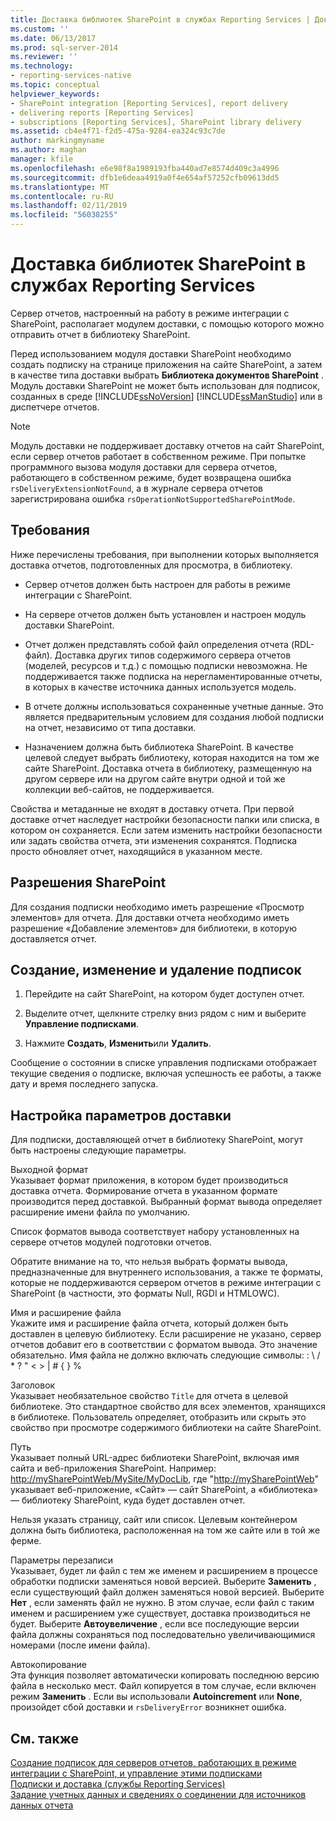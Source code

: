 ```yaml
---
title: Доставка библиотек SharePoint в службах Reporting Services | Документы Майкрософт
ms.custom: ''
ms.date: 06/13/2017
ms.prod: sql-server-2014
ms.reviewer: ''
ms.technology:
- reporting-services-native
ms.topic: conceptual
helpviewer_keywords:
- SharePoint integration [Reporting Services], report delivery
- delivering reports [Reporting Services]
- subscriptions [Reporting Services], SharePoint library delivery
ms.assetid: cb4e4f71-f2d5-475a-9284-ea324c93c7de
author: markingmyname
ms.author: maghan
manager: kfile
ms.openlocfilehash: e6e98f8a1989193fba440ad7e8574d409c3a4996
ms.sourcegitcommit: dfb1e6deaa4919a0f4e654af57252cfb09613dd5
ms.translationtype: MT
ms.contentlocale: ru-RU
ms.lasthandoff: 02/11/2019
ms.locfileid: "56038255"
---
```

# <a name="sharepoint-library-delivery-in-reporting-services"></a>Доставка библиотек SharePoint в службах Reporting Services
  Сервер отчетов, настроенный на работу в режиме интеграции с SharePoint, располагает модулем доставки, с помощью которого можно отправить отчет в библиотеку SharePoint.  
  
 Перед использованием модуля доставки SharePoint необходимо создать подписку на странице приложения на сайте SharePoint, а затем в качестве типа доставки выбрать **Библиотека документов SharePoint** . Модуль доставки SharePoint не может быть использован для подписок, созданных в среде [!INCLUDE[ssNoVersion](../../includes/ssnoversion-md.md)] [!INCLUDE[ssManStudio](../../includes/ssmanstudio-md.md)] или в диспетчере отчетов.  
  
> [!NOTE]  
>  Модуль доставки не поддерживает доставку отчетов на сайт SharePoint, если сервер отчетов работает в собственном режиме. При попытке программного вызова модуля доставки для сервера отчетов, работающего в собственном режиме, будет возвращена ошибка `rsDeliveryExtensionNotFound`, а в журнале сервера отчетов зарегистрирована ошибка `rsOperationNotSupportedSharePointMode`.  
  
## <a name="requirements"></a>Требования  
 Ниже перечислены требования, при выполнении которых выполняется доставка отчетов, подготовленных для просмотра, в библиотеку.  
  
-   Сервер отчетов должен быть настроен для работы в режиме интеграции с SharePoint.  
  
-   На сервере отчетов должен быть установлен и настроен модуль доставки SharePoint.  
  
-   Отчет должен представлять собой файл определения отчета (RDL-файл). Доставка других типов содержимого сервера отчетов (моделей, ресурсов и т.д.) с помощью подписки невозможна. Не поддерживается также подписка на нерегламентированные отчеты, в которых в качестве источника данных используется модель.  
  
-   В отчете должны использоваться сохраненные учетные данные. Это является предварительным условием для создания любой подписки на отчет, независимо от типа доставки.  
  
-   Назначением должна быть библиотека SharePoint. В качестве целевой следует выбрать библиотеку, которая находится на том же сайте SharePoint. Доставка отчета в библиотеку, размещенную на другом сервере или на другом сайте внутри одной и той же коллекции веб-сайтов, не поддерживается.  
  
 Свойства и метаданные не входят в доставку отчета. При первой доставке отчет наследует настройки безопасности папки или списка, в котором он сохраняется. Если затем изменить настройки безопасности или задать свойства отчета, эти изменения сохранятся. Подписка просто обновляет отчет, находящийся в указанном месте.  
  
## <a name="sharepoint-permissions"></a>Разрешения SharePoint  
 Для создания подписки необходимо иметь разрешение «Просмотр элементов» для отчета. Для доставки отчета необходимо иметь разрешение «Добавление элементов» для библиотеки, в которую доставляется отчет.  
  
## <a name="how-to-create-modify-and-delete-subscriptions"></a>Создание, изменение и удаление подписок  
  
1.  Перейдите на сайт SharePoint, на котором будет доступен отчет.  
  
2.  Выделите отчет, щелкните стрелку вниз рядом с ним и выберите **Управление подписками**.  
  
3.  Нажмите **Создать**, **Изменить**или **Удалить**.  
  
 Сообщение о состоянии в списке управления подписками отображает текущие сведения о подписке, включая успешность ее работы, а также дату и время последнего запуска.  
  
## <a name="setting-delivery-options"></a>Настройка параметров доставки  
 Для подписки, доставляющей отчет в библиотеку SharePoint, могут быть настроены следующие параметры.  
  
 Выходной формат  
 Указывает формат приложения, в котором будет производиться доставка отчета. Формирование отчета в указанном формате производится перед доставкой. Выбранный формат вывода определяет расширение имени файла по умолчанию.  
  
 Список форматов вывода соответствует набору установленных на сервере отчетов модулей подготовки отчетов.  
  
 Обратите внимание на то, что нельзя выбрать форматы вывода, предназначенные для внутреннего использования, а также те форматы, которые не поддерживаются сервером отчетов в режиме интеграции с SharePoint (в частности, это форматы Null, RGDI и HTMLOWC).  
  
 Имя и расширение файла  
 Укажите имя и расширение файла отчета, который должен быть доставлен в целевую библиотеку. Если расширение не указано, сервер отчетов добавит его в соответствии с форматом вывода. Это значение обязательно. Имя файла не должно включать следующие символы: : \ / * ? " \< > | # { } %  
  
 Заголовок  
 Указывает необязательное свойство `Title` для отчета в целевой библиотеке. Это стандартное свойство для всех элементов, хранящихся в библиотеке. Пользователь определяет, отобразить или скрыть это свойство при просмотре содержимого библиотеки на сайте SharePoint.  
  
 Путь  
 Указывает полный URL-адрес библиотеки SharePoint, включая имя сайта и веб-приложения SharePoint. Например: <http://mySharePointWeb/MySite/MyDocLib>, где "<http://mySharePointWeb>" указывает веб-приложение, «Сайт» — сайт SharePoint, а «библиотека» — библиотеку SharePoint, куда будет доставлен отчет.  
  
 Нельзя указать страницу, сайт или список. Целевым контейнером должна быть библиотека, расположенная на том же сайте или в той же ферме.  
  
 Параметры перезаписи  
 Указывает, будет ли файл с тем же именем и расширением в процессе обработки подписки заменяться новой версией. Выберите **Заменить** , если существующий файл должен заменяться новой версией. Выберите **Нет** , если заменять файл не нужно. В этом случае, если файл с таким именем и расширением уже существует, доставка производиться не будет. Выберите **Автоувеличение** , если все последующие версии файла должны сохраняться под последовательно увеличивающимися номерами (после имени файла).  
  
 Автокопирование  
 Эта функция позволяет автоматически копировать последнюю версию файла в несколько мест. Файл копируется в том случае, если включен режим **Заменить** . Если вы использовали **Autoincrement** или **None**, произойдет сбой доставки и `rsDeliveryError` возникнет ошибка.  
  
## <a name="see-also"></a>См. также  
 [Создание подписок для серверов отчетов, работающих в режиме интеграции с SharePoint, и управление этими подписками](create-and-manage-subscriptions-for-sharepoint-mode-report-servers.md)   
 [Подписки и доставка (службы Reporting Services)](subscriptions-and-delivery-reporting-services.md)   
 [Задание учетных данных и сведениях о соединении для источников данных отчета](../report-data/specify-credential-and-connection-information-for-report-data-sources.md)  
  
  
